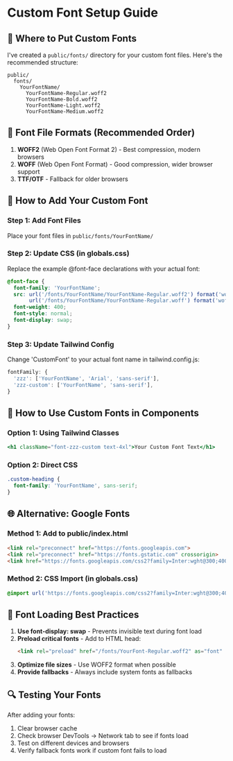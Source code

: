 # Custom Font Setup Guide

## 📁 Where to Put Custom Fonts

I've created a `public/fonts/` directory for your custom font files. Here's the recommended structure:

```
public/
  fonts/
    YourFontName/
      YourFontName-Regular.woff2
      YourFontName-Bold.woff2
      YourFontName-Light.woff2
      YourFontName-Medium.woff2
```

## 🎯 Font File Formats (Recommended Order)

1. **WOFF2** (Web Open Font Format 2) - Best compression, modern browsers
2. **WOFF** (Web Open Font Format) - Good compression, wider browser support
3. **TTF/OTF** - Fallback for older browsers

## 🔧 How to Add Your Custom Font

### Step 1: Add Font Files
Place your font files in `public/fonts/YourFontName/`

### Step 2: Update CSS (in globals.css)
Replace the example @font-face declarations with your actual font:

```css
@font-face {
  font-family: 'YourFontName';
  src: url('/fonts/YourFontName/YourFontName-Regular.woff2') format('woff2'),
       url('/fonts/YourFontName/YourFontName-Regular.woff') format('woff');
  font-weight: 400;
  font-style: normal;
  font-display: swap;
}
```

### Step 3: Update Tailwind Config
Change 'CustomFont' to your actual font name in tailwind.config.js:

```javascript
fontFamily: {
  'zzz': ['YourFontName', 'Arial', 'sans-serif'],
  'zzz-custom': ['YourFontName', 'sans-serif'],
}
```

## 🎨 How to Use Custom Fonts in Components

### Option 1: Using Tailwind Classes
```jsx
<h1 className="font-zzz-custom text-4xl">Your Custom Font Text</h1>
```

### Option 2: Direct CSS
```css
.custom-heading {
  font-family: 'YourFontName', sans-serif;
}
```

## 🌐 Alternative: Google Fonts

### Method 1: Add to public/index.html
```html
<link rel="preconnect" href="https://fonts.googleapis.com">
<link rel="preconnect" href="https://fonts.gstatic.com" crossorigin>
<link href="https://fonts.googleapis.com/css2?family=Inter:wght@300;400;500;600;700&display=swap" rel="stylesheet">
```

### Method 2: CSS Import (in globals.css)
```css
@import url('https://fonts.googleapis.com/css2?family=Inter:wght@300;400;500;600;700&display=swap');
```

## 📝 Font Loading Best Practices

1. **Use font-display: swap** - Prevents invisible text during font load
2. **Preload critical fonts** - Add to HTML head:
   ```html
   <link rel="preload" href="/fonts/YourFont-Regular.woff2" as="font" type="font/woff2" crossorigin>
   ```
3. **Optimize file sizes** - Use WOFF2 format when possible
4. **Provide fallbacks** - Always include system fonts as fallbacks

## 🔍 Testing Your Fonts

After adding your fonts:
1. Clear browser cache
2. Check browser DevTools → Network tab to see if fonts load
3. Test on different devices and browsers
4. Verify fallback fonts work if custom font fails to load
